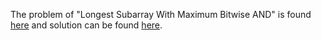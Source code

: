 The problem of "Longest Subarray With Maximum Bitwise AND" is found [here](https://leetcode.com/problems/longest-subarray-with-maximum-bitwise-and/) and solution can be found [here](https://github.com/aurimas13/Solutions-To-Problems/blob/main/LeetCode/Java%20Solutions/Longest%20Subarray%20With%20Maximum%20Bitwise%20AND/longest.java).


